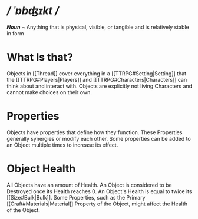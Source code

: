 # */ ˈɒbʤɪkt /*
***Noun*** ~ Anything that is physical, visible, or tangible and is relatively stable in form
# What Is that?
Objects in [[Thread]] cover everything in a [[TTRPG#Setting|Setting]] that the [[TTRPG#Players|Players]] and [[TTRPG#Characters|Characters]] can think about and interact with. Objects are explicitly not living Characters and cannot make choices on their own.
# Properties
Objects have properties that define how they function. These Properties generally synergies or modify each other. Some properties can be added to an Object multiple times to increase its effect.
# Object Health
All Objects have an amount of Health. An Object is considered to be Destroyed once its Health reaches 0.
An Object's Health is equal to twice its [[Size#Bulk|Bulk]]. Some Properties, such as the Primary [[Craft#Materials|Material]] Property of the Object, might affect the Health of the Object.